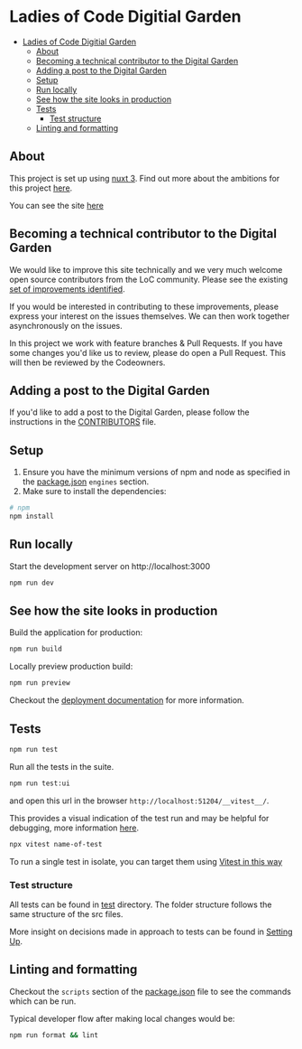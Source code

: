 # Ladies of Code Digitial Garden

- [Ladies of Code Digitial Garden](#ladies-of-code-digitial-garden)
  - [About](#about)
  - [Becoming a technical contributor to the Digital Garden](#becoming-a-technical-contributor-to-the-digital-garden)
  - [Adding a post to the Digital Garden](#adding-a-post-to-the-digital-garden)
  - [Setup](#setup)
  - [Run locally](#run-locally)
  - [See how the site looks in production](#see-how-the-site-looks-in-production)
  - [Tests](#tests)
    - [Test structure](#test-structure)
  - [Linting and formatting](#linting-and-formatting)

## About

This project is set up using [nuxt 3](https://v3.nuxtjs.org). Find out more about the ambitions for this project [here](https://ladiesofcodegroupsessions.github.io/).

You can see the site [here](https://ladies-of-code-digital-garden.netlify.app/)

## Becoming a technical contributor to the Digital Garden
We would like to improve this site technically and we very much welcome open source contributors from the LoC community. 
Please see the existing [set of improvements identified](https://github.com/LadiesOfCodeGroupSessions/loc-digital-garden/issues).

If you would be interested in contributing to these improvements, please express your interest on the issues themselves. We can
then work together asynchronously on the issues.

In this project we work with feature branches & Pull Requests. If you have some changes you'd like us to review, please do open a Pull Request. This will then be reviewed by the Codeowners.

## Adding a post to the Digital Garden

If you'd like to add a post to the Digital Garden, please follow the instructions in the [CONTRIBUTORS](CONTRIBUTORS.md) file.
## Setup

1. Ensure you have the minimum versions of npm and node as specified in the [package.json](./package.json) `engines` section.
2. Make sure to install the dependencies:

```bash
# npm
npm install
```

## Run locally

Start the development server on http://localhost:3000

```bash
npm run dev
```

## See how the site looks in production

Build the application for production:

```bash
npm run build
```

Locally preview production build:

```bash
npm run preview
```

Checkout the [deployment documentation](https://v3.nuxtjs.org/guide/deploy/presets) for more information.

## Tests

```bash
npm run test
```

Run all the tests in the suite.

```bash
npm run test:ui
```

and open this url in the browser `http://localhost:51204/__vitest__/`.

This provides a visual indication of the test run and may be helpful for debugging, more information [here](https://vitest.dev/guide/ui.html).

```bash
npx vitest name-of-test
```

To run a single test in isolate, you can target them using [Vitest in this way](https://vitest.dev/guide/filtering.html#cli)

### Test structure

All tests can be found in [test](/test) directory. The folder structure follows the same structure of the src files.

More insight on decisions made in approach to tests can be found in [Setting Up](/SETTING_UP.md).

## Linting and formatting

Checkout the `scripts` section of the [package.json](package.json) file to see the commands which can be run.

Typical developer flow after making local changes would be:

```bash
npm run format && lint
```